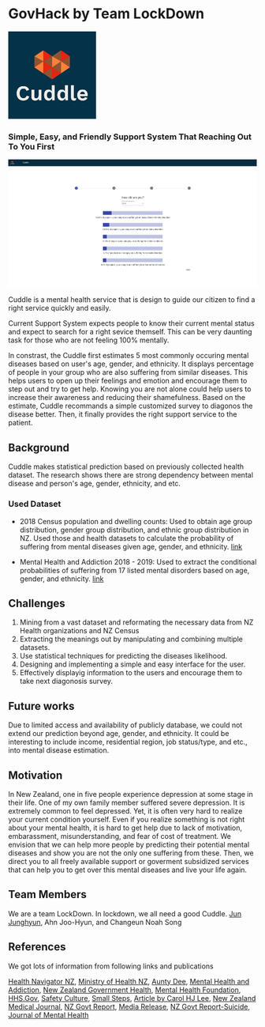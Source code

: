 # GovHack by Team LockDown
<img src="logo1.png" alt="My cool logo"/>

### Simple, Easy, and Friendly Support System That Reaching Out To You First

<img src="Screen Shot.png" alt="AppScreenshot"/>

Cuddle is a mental health service that is design to guide our citizen to find a right service quickly and easily.

Current Support System expects people to know their current mental status and expect to search for a right sevice themself.
This can be very daunting task for those who are not feeling 100% mentally.

In constrast, the Cuddle first estimates 5 most commonly occuring mental diseases based on user's age, gender, and ethnicity.
It displays percentage of people in your group who are also suffering from similar diseases. 
This helps users to open up their feelings and emotion and encourage them to step out and try to get help. 
Knowing you are not alone could help users to increase their awareness and reducing their shamefulness.
Based on the estimate, Cuddle recommands a simple customized survey to diagonos the disease better.
Then, it finally provides the right support service to the patient.

## Background
Cuddle makes statistical prediction based on previously collected health dataset.
The research shows there are strong dependency between mental disease and person's age, gender, ethnicity, and etc.

### Used Dataset
- 2018 Census population and dwelling counts:
Used to obtain age group distribution, gender group distribution, and ethnic group distribution in NZ. Used those and health datasets to calculate the probability of suffering from mental diseases given age, gender, and ethnicity.
[link](https://www.stats.govt.nz/information-releases/2018-census-population-and-dwelling-counts)

- Mental Health and Addiction 2018 - 2019:
Used to extract the conditional probabilities of suffering from 17 listed mental disorders based on age, gender, and ethnicity.
[link](https://www.health.govt.nz/publication/mental-health-and-addiction-service-use-2018-19-tables)

## Challenges
1. Mining from a vast dataset and reformating the necessary data from NZ Health organizations and NZ Census
2. Extracting the meanings out by manipulating and combining multiple datasets.
3. Use statistical techniques for predicting the diseases likelihood.
4. Designing and implementing a simple and easy interface for the user.
5. Effectively displayig information to the users and encourage them to take next diagonosis survey.

## Future works
Due to limited access and availability of publicly database, we could not extend our prediction beyond age, gender, and ethnicity.
It could be interesting to include income, residential region, job status/type, and etc., into mental disease estimation.

## Motivation
In New Zealand, one in five people experience depression at some stage in their life.
One of my own family member suffered severe depression. It is extremely common to feel depressed. Yet, it is often very hard to realize your current condition yourself.
Even if you realize something is not right about your mental health, it is hard to get help due to lack of motivation, embarassment, misunderstanding, and fear of cost of treatment. We envision that we can help more people by predicting their potential mental diseases and show you are not the only one suffering from these. Then, we direct you to all freely available support or goverment subsidized services that can help you to get over this mental diseases and live your life again.

## Team Members
We are a team LockDown.
In lockdown, we all need a good Cuddle.
[Jun Junghyun](https://www.linkedin.com/in/junjunghyun), 
Ahn Joo-Hyun, 
and Changeun Noah Song

## References
We got lots of information from following links and publications

[Health Navigator NZ](https://www.healthnavigator.org.nz/support/m/mental-health/), 
[Ministry of Health NZ](https://www.health.govt.nz/your-health/services-and-support/health-care-services/mental-health-services/mental-health-services-where-get-help), 
[Aunty Dee](https://www.auntydee.co.nz/tips-and-help), 
[Mental Health and Addiction](https://mentalhealth.inquiry.govt.nz/inquiry-report/he-ara-oranga/chapter-3-what-we-think/3-2-our-conclusions/), 
[New Zealand Government Health](https://www.govt.nz/browse/health/help-with-mental-health-and-addiction/), 
[Mental Health Foundation](https://mentalhealth.org.nz/helplines), 
[HHS.Gov](https://www.hhs.gov/hipaa/for-professionals/faq/mental-health/index.html), 
[Safety Culture](https://blog.safetyculture.com/industry-trends/the-striking-role-mental-health-plays-in-construction), 
[Small Steps](https://depression.org.nz/is-it-depression-anxiety/self-test/anxiety-test/#), 
[Article by Carol HJ Lee](https://global-uploads.webflow.com/5e332a62c703f653182faf47/5e332a62c703f6bc512fcf9f_Lee%20FINAL.pdf), 
[New Zealand Medical Journal](https://www.nzma.org.nz/journal-articles/ethnic-inequality-in-diagnosis-with-depression-and-anxiety-disorders), 
[NZ Govt Report](https://mentalhealth.inquiry.govt.nz/inquiry-report/he-ara-oranga/chapter-3-what-we-think/3-2-our-conclusions/), 
[Media Release](https://coronialservices.justice.govt.nz/assets/Documents/Publications/Chief-Coroner-Suicide-Stats-2020-Media-Release.pdf), 
[NZ Govt Report-Suicide](https://www.health.govt.nz/system/files/documents/publications/suicide_data_related_to_mental_health_service_users_2016_-final.pdf), 
[Journal of Mental Health](https://www.fmhs.auckland.ac.nz/assets/fmhs/som/psychmed/petrie/docs/2008%20J%20mental%20health%20.pdf)
